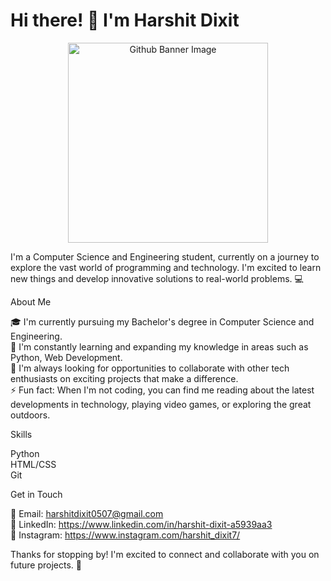<H1>Hi there! 👋 I'm Harshit Dixit</H1>

<div align="center">
  <img src="https://cdn.discordapp.com/attachments/1058099366491082794/1084569031673135184/New_Project_1.jpg" alt="Github Banner Image" style="height: 320px;" "width:640" >
  
</div>

I'm a Computer Science and Engineering student, currently on a journey to explore the vast world of programming and technology. I'm excited to learn new things and develop innovative solutions to real-world problems. 💻

About Me

🎓 I'm currently pursuing my Bachelor's degree in Computer Science and Engineering.</br>
🌱 I'm constantly learning and expanding my knowledge in areas such as Python, Web Development.</br>
🤝 I'm always looking for opportunities to collaborate with other tech enthusiasts on exciting projects that make a difference.</br>
⚡ Fun fact: When I'm not coding, you can find me reading about the latest developments in technology, playing video games, or exploring the great outdoors.</br>

Skills

Python</br>
HTML/CSS</br>
Git</br>

Get in Touch

📧 Email: harshitdixit0507@gmail.com</br>
💬 LinkedIn: https://www.linkedin.com/in/harshit-dixit-a5939aa3</br>
📸 Instagram: https://www.instagram.com/harshit_dixit7/

Thanks for stopping by! I'm excited to connect and collaborate with you on future projects. 🤝
